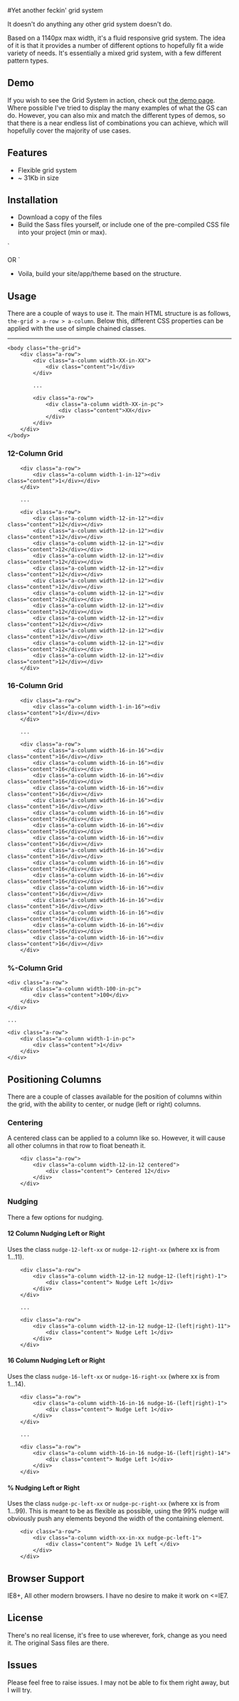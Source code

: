 #Yet another feckin' grid system

It doesn't do anything any other grid system doesn't do. 

Based on a 1140px max width, it's a fluid responsive grid system. The idea of it is that it provides a number of different options to hopefully fit a wide variety of needs. It's essentially a mixed grid system, with a few different pattern types. 

## Demo
If you wish to see the Grid System in action, check out <a href="http://yafgs.wolfhound.ie/" target="_blank">the demo page</a>. Where possible I've tried to display the many examples of what the GS can do. However, you can also mix and match the different types of demos, so that there is a near endless list of combinations you can achieve, which will hopefully cover the majority of use cases. 

## Features

* Flexible grid system
* ~ 31Kb in size

## Installation
* Download a copy of the files
* Build the Sass files yourself, or include one of the pre-compiled CSS file into your project (min or max). 

`
<link rel="stylesheet" href="css/yafgs.max.css">
OR
<link rel="stylesheet" href="css/yafgs.min.css">
`

* Voila, build your site/app/theme based on the structure. 

## Usage
There are a couple of ways to use it. The main HTML structure is as follows, ``` the-grid > a-row > a-column ```. Below this, different CSS properties can be applied with the use of simple chained classes.

***


```
<body class="the-grid">
	<div class="a-row">
		<div class="a-column width-XX-in-XX">
			<div class="content">1</div>
		</div>

		...

		<div class="a-row">
			<div class="a-column width-XX-in-pc">
				<div class="content">XX</div>
			</div>
		</div>            
	</div>
</body>
```

### 12-Column Grid
```
	<div class="a-row">
		<div class="a-column width-1-in-12"><div class="content">1</div></div>            
	</div>

	...

	<div class="a-row">
		<div class="a-column width-12-in-12"><div class="content">12</div></div>            
		<div class="a-column width-12-in-12"><div class="content">12</div></div>            
		<div class="a-column width-12-in-12"><div class="content">12</div></div>            
		<div class="a-column width-12-in-12"><div class="content">12</div></div>            
		<div class="a-column width-12-in-12"><div class="content">12</div></div>            
		<div class="a-column width-12-in-12"><div class="content">12</div></div>
		<div class="a-column width-12-in-12"><div class="content">12</div></div>            
		<div class="a-column width-12-in-12"><div class="content">12</div></div>            
		<div class="a-column width-12-in-12"><div class="content">12</div></div>            
		<div class="a-column width-12-in-12"><div class="content">12</div></div>            
		<div class="a-column width-12-in-12"><div class="content">12</div></div>            
		<div class="a-column width-12-in-12"><div class="content">12</div></div>            
	</div>
```

### 16-Column Grid
```
	<div class="a-row">
		<div class="a-column width-1-in-16"><div class="content">1</div></div>            
	</div>

	...

	<div class="a-row">
		<div class="a-column width-16-in-16"><div class="content">16</div></div>            
		<div class="a-column width-16-in-16"><div class="content">16</div></div>            
		<div class="a-column width-16-in-16"><div class="content">16</div></div>            
		<div class="a-column width-16-in-16"><div class="content">16</div></div>            
		<div class="a-column width-16-in-16"><div class="content">16</div></div>            
		<div class="a-column width-16-in-16"><div class="content">16</div></div>
		<div class="a-column width-16-in-16"><div class="content">16</div></div>            
		<div class="a-column width-16-in-16"><div class="content">16</div></div>            
		<div class="a-column width-16-in-16"><div class="content">16</div></div>            
		<div class="a-column width-16-in-16"><div class="content">16</div></div>            
		<div class="a-column width-16-in-16"><div class="content">16</div></div>            
		<div class="a-column width-16-in-16"><div class="content">16</div></div>            
		<div class="a-column width-16-in-16"><div class="content">16</div></div>            
		<div class="a-column width-16-in-16"><div class="content">16</div></div>           
		<div class="a-column width-16-in-16"><div class="content">16</div></div>           
		<div class="a-column width-16-in-16"><div class="content">16</div></div>           
	</div>
```

### %-Column Grid
```
<div class="a-row">
	<div class="a-column width-100-in-pc">
		<div class="content">100</div>
	</div>
</div>

...

<div class="a-row">
	<div class="a-column width-1-in-pc">
		<div class="content">1</div>
	</div>
</div>

```
## Positioning Columns 
There are a couple of classes available for the position of columns within the grid, with the ability to center, or nudge (left or right) columns. 

### Centering

A centered class can be applied to a column like so. However, it will cause all other columns in that row to float beneath it. 

```
	<div class="a-row">
		<div class="a-column width-12-in-12 centered">
			<div class="content"> Centered 12</div>
		</div>
	</div>
```

### Nudging
There a few options for nudging. 

#### 12 Column Nudging Left or Right
Uses the class `nudge-12-left-xx` or `nudge-12-right-xx` (where xx is from 1...11).

```
	<div class="a-row">
		<div class="a-column width-12-in-12 nudge-12-(left|right)-1">
			<div class="content"> Nudge Left 1</div>
		</div>
	</div>

	...

	<div class="a-row">
		<div class="a-column width-12-in-12 nudge-12-(left|right)-11">
			<div class="content"> Nudge Left 1</div>
		</div>
	</div>	
```

#### 16 Column Nudging Left or Right
Uses the class `nudge-16-left-xx` or `nudge-16-right-xx` (where xx is from 1...14).

```
	<div class="a-row">
		<div class="a-column width-16-in-16 nudge-16-(left|right)-1">
			<div class="content"> Nudge Left 1</div>
		</div>
	</div>

	...

	<div class="a-row">
		<div class="a-column width-16-in-16 nudge-16-(left|right)-14">
			<div class="content"> Nudge Left 1</div>
		</div>
	</div>	
```

#### % Nudging Left or Right
Uses the class `nudge-pc-left-xx` or `nudge-pc-right-xx` (where xx is from 1...99). This is meant to be as flexible as possible, using the 99% nudge will obviously push any elements beyond the width of the containing element. 

```
	<div class="a-row">
		<div class="a-column width-xx-in-xx nudge-pc-left-1">
			<div class="content"> Nudge 1% Left </div>
		</div>
	</div>
```


## Browser Support
IE8+, All other modern browsers. I have no desire to make it work on <=IE7.

## License
There's no real license, it's free to use wherever, fork, change as you need it. The original Sass files are there. 

## Issues
Please feel free to raise issues. I may not be able to fix them right away, but I will try. 
